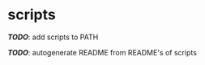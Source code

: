 # scripts
***TODO***: add scripts to PATH

***TODO***: autogenerate README from README's of scripts
